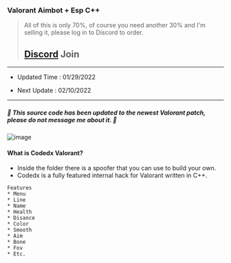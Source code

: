 ###  Valorant Aimbot + Esp C++ 
> All of this is only 70%, of course you need another 30% and I'm selling it, please log in to Discord to order.
> 
> ## [Discord](https://discord.gg/ZZAMPHVnTQ) Join

***

- Updated Time : 01/29/2022 

- Next Update : 02/10/2022

***


##### 🔺 This source code has been updated to the newest Valorant patch, please do not message me about it. 🔺

![image](https://user-images.githubusercontent.com/96410571/147380460-77ab6505-ad0c-4b65-88ba-816b91dd454f.png)


#### What is Codedx Valorant?

 - Inside the folder there is a spoofer that you can use to build your own. 
 - Codedx is a fully featured internal hack for Valorant written in C++.

```
Features
* Menu
* Line
* Name
* Health
* Disance
* Color
* Smooth
* Aim
* Bone
* Fov
* Etc.
```
